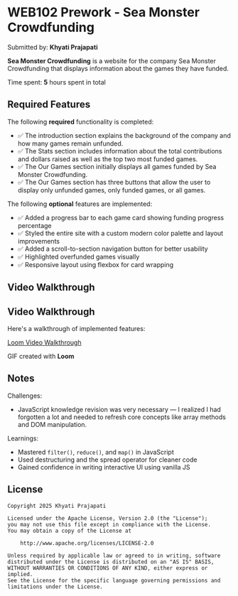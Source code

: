 # WEB102 Prework - Sea Monster Crowdfunding

Submitted by: **Khyati Prajapati**

**Sea Monster Crowdfunding** is a website for the company Sea Monster Crowdfunding that displays information about the games they have funded.

Time spent: **5** hours spent in total

## Required Features

The following **required** functionality is completed:

- ✅ The introduction section explains the background of the company and how many games remain unfunded.
- ✅ The Stats section includes information about the total contributions and dollars raised as well as the top two most funded games.
- ✅ The Our Games section initially displays all games funded by Sea Monster Crowdfunding.
- ✅ The Our Games section has three buttons that allow the user to display only unfunded games, only funded games, or all games.

The following **optional** features are implemented:

- ✅ Added a progress bar to each game card showing funding progress percentage
- ✅ Styled the entire site with a custom modern color palette and layout improvements
- ✅ Added a scroll-to-section navigation button for better usability
- ✅ Highlighted overfunded games visually
- ✅ Responsive layout using flexbox for card wrapping

## Video Walkthrough
## Video Walkthrough

Here's a walkthrough of implemented features:

[Loom Video Walkthrough](https://www.loom.com/share/3ea2148c889f43ab9bd0aeb49ded5020?sid=38943a28-e51e-4d32-9b15-fa80731da153)

GIF created with **Loom** 

## Notes

Challenges:
- JavaScript knowledge revision was very necessary — I realized I had forgotten a lot and needed to refresh core concepts like array methods and DOM manipulation.

Learnings:
- Mastered `filter()`, `reduce()`, and `map()` in JavaScript
- Used destructuring and the spread operator for cleaner code
- Gained confidence in writing interactive UI using vanilla JS

## License

    Copyright 2025 Khyati Prajapati

    Licensed under the Apache License, Version 2.0 (the "License");
    you may not use this file except in compliance with the License.
    You may obtain a copy of the License at

        http://www.apache.org/licenses/LICENSE-2.0

    Unless required by applicable law or agreed to in writing, software
    distributed under the License is distributed on an "AS IS" BASIS,
    WITHOUT WARRANTIES OR CONDITIONS OF ANY KIND, either express or implied.
    See the License for the specific language governing permissions and
    limitations under the License.
